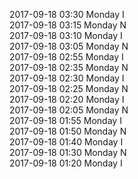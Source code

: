 2017-09-18 03:30 Monday  I  
2017-09-18 03:15 Monday  N  
2017-09-18 03:10 Monday  I  
2017-09-18 03:05 Monday  N  
2017-09-18 02:55 Monday  I  
2017-09-18 02:35 Monday  N  
2017-09-18 02:30 Monday  I  
2017-09-18 02:25 Monday  N  
2017-09-18 02:20 Monday  I  
2017-09-18 02:05 Monday  N  
2017-09-18 01:55 Monday  I  
2017-09-18 01:50 Monday  N  
2017-09-18 01:40 Monday  I  
2017-09-18 01:30 Monday  N  
2017-09-18 01:20 Monday  I  
